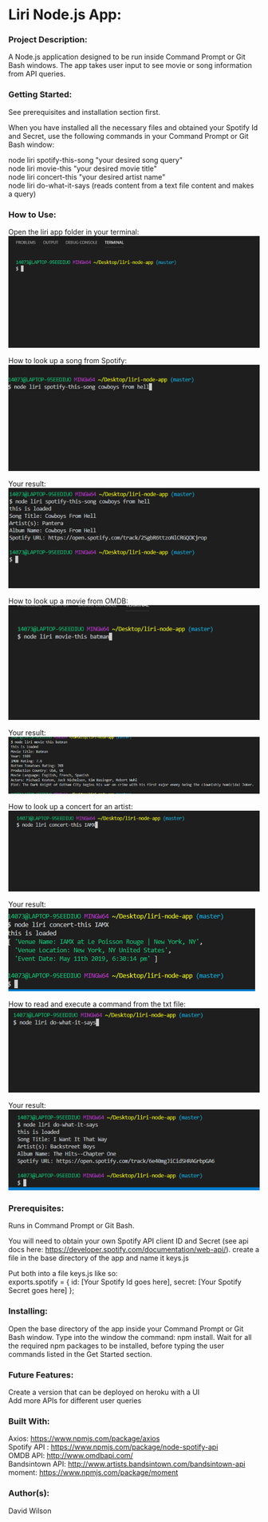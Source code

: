 # **Liri Node.js App:**

### **Project Description:**

A Node.js application designed to be run inside Command Prompt or Git Bash windows. The app takes user input to see movie or song information from API queries.

### **Getting Started:**

See prerequisites and installation section first. <br/>

When you have installed all the necessary files and obtained your Spotify Id and Secret, use the following commands in your Command Prompt or Git Bash window:

node liri spotify-this-song "your desired song query" <br/>
node liri movie-this "your desired movie title" <br/>
node liri concert-this "your desired artist name" <br/>
node liri do-what-it-says (reads content from a text file content and makes a query)

### **How to Use:**

Open the liri app folder in your terminal: <br/>
![Liri App Photo](https://github.com/Moldysmurf38/liri-node-app/blob/master/Example_Images/liriapp1.png)

How to look up a song from Spotify: <br/>
![Liri App Photo](https://github.com/Moldysmurf38/liri-node-app/blob/master/Example_Images/liriapp2.png)

Your result: <br/>
![Liri App Photo](https://github.com/Moldysmurf38/liri-node-app/blob/master/Example_Images/liriapp3.png)

How to look up a movie from OMDB: <br/>
![Liri App Photo](https://github.com/Moldysmurf38/liri-node-app/blob/master/Example_Images/liriapp4.png)

Your result: <br/>
![Liri App Photo](https://github.com/Moldysmurf38/liri-node-app/blob/master/Example_Images/liriapp5.png)

How to look up a concert for an artist: <br/>
![Liri App Photo](https://github.com/Moldysmurf38/liri-node-app/blob/master/Example_Images/liriapp6.png)

Your result: <br/>
![Liri App Photo](https://github.com/Moldysmurf38/liri-node-app/blob/master/Example_Images/liriapp7.png)

How to read and execute a command from the txt file: <br/>
![Liri App Photo](https://github.com/Moldysmurf38/liri-node-app/blob/master/Example_Images/liriapp8.png)

Your result: <br/>
![Liri App Photo](https://github.com/Moldysmurf38/liri-node-app/blob/master/Example_Images/liriapp9.png)

### **Prerequisites:**

Runs in Command Prompt or Git Bash.

You will need to obtain your own Spotify API client ID and Secret (see api docs here: https://developer.spotify.com/documentation/web-api/). create a file in the base directory of the app and name it keys.js

Put both into a file keys.js like so: <br/>
exports.spotify = {
  id: [Your Spotify Id goes here],
  secret: [Your Spotify Secret goes here]
};

### **Installing:**

Open the base directory of the app inside your Command Prompt or Git Bash window. Type into the window the command: npm install. Wait for all the required npm packages to be installed, before typing the user commands listed in the Get Started section.

### **Future Features:**

Create a version that can be deployed on heroku with a UI <br/>
Add more APIs for different user queries <br/>

### **Built With:**

Axios: https://www.npmjs.com/package/axios <br/>
Spotify API : https://www.npmjs.com/package/node-spotify-api <br/>
OMDB API: http://www.omdbapi.com/ <br/>
Bandsintown API: http://www.artists.bandsintown.com/bandsintown-api <br/>
moment: https://www.npmjs.com/package/moment <br/>

### **Author(s):**

David Wilson
